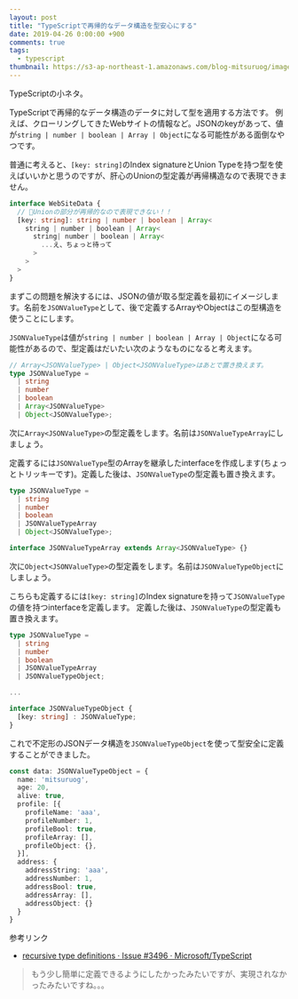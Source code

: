 ```yaml
---
layout: post
title: "TypeScriptで再帰的なデータ構造を型安心にする"
date: 2019-04-26 0:00:00 +900
comments: true
tags:
  - typescript
thumbnail: https://s3-ap-northeast-1.amazonaws.com/blog-mitsuruog/images/2019/typesctipt-recursive-data-structure-logo.png
---
```


TypeScriptの小ネタ。

TypeScriptで再帰的なデータ構造のデータに対して型を適用する方法です。
例えば、クローリングしてきたWebサイトの情報など。JSONのkeyがあって、値が`string | number | boolean | Array | Object`になる可能性がある面倒なやつです。

普通に考えると、`[key: string]`のIndex signatureとUnion Typeを持つ型を使えばいいかと思うのですが、肝心のUnionの型定義が再帰構造なので表現できません。

```ts
interface WebSiteData {
  // Unionの部分が再帰的なので表現できない！！
  [key: string]: string | number | boolean | Array<
    string | number | boolean | Array<
      string| number | boolean | Array<  
        ...え、ちょっと待って 
      >
    >
  > 
}
```

まずこの問題を解決するには、JSONの値が取る型定義を最初にイメージします。名前を`JSONValueType`として、後で定義するArrayやObjectはこの型構造を使うことにします。

`JSONValueType`は値が`string | number | boolean | Array | Object`になる可能性があるので、型定義はだいたい次のようなものになると考えます。

```ts
// Array<JSONValueType> | Object<JSONValueType>はあとで置き換えます。
type JSONValueType = 
  | string 
  | number 
  | boolean 
  | Array<JSONValueType> 
  | Object<JSONValueType>;
```

次に`Array<JSONValueType>`の型定義をします。名前は`JSONValueTypeArray`にしましょう。

定義するには`JSONValueType`型のArrayを継承したinterfaceを作成します(ちょっとトリッキーです)。定義した後は、`JSONValueType`の型定義も置き換えます。

```ts
type JSONValueType = 
  | string 
  | number 
  | boolean 
  | JSONValueTypeArray
  | Object<JSONValueType>;

interface JSONValueTypeArray extends Array<JSONValueType> {}
```

次に`Object<JSONValueType>`の型定義をします。名前は`JSONValueTypeObject`にしましょう。

こちらも定義するには`[key: string]`のIndex signatureを持って`JSONValueType`の値を持つinterfaceを定義します。
定義した後は、`JSONValueType`の型定義も置き換えます。

```ts
type JSONValueType = 
  | string 
  | number 
  | boolean 
  | JSONValueTypeArray
  | JSONValueTypeObject;

...

interface JSONValueTypeObject {
  [key: string] : JSONValueType;
}
```

これで不定形のJSONデータ構造を`JSONValueTypeObject`を使って型安全に定義することができました。

```ts
const data: JSONValueTypeObject = {
  name: 'mitsuruog',
  age: 20,
  alive: true,
  profile: [{
    profileName: 'aaa',
    profileNumber: 1,
    profileBool: true,
    profileArray: [],
    profileObject: {},
  }],
  address: {
    addressString: 'aaa',
    addressNumber: 1,
    addressBool: true,
    addressArray: [],
    addressObject: {}
  }
}
```

参考リンク

- [recursive type definitions · Issue \#3496 · Microsoft/TypeScript](https://github.com/Microsoft/TypeScript/issues/3496)

> もう少し簡単に定義できるようにしたかったみたいですが、実現されなかったみたいですね。。。
